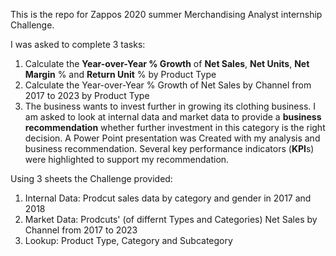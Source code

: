 This is the repo for Zappos 2020 summer Merchandising Analyst internship Challenge.

I was asked to complete 3 tasks:
1. Calculate the **Year-over-Year % Growth** of **Net Sales**, **Net Units**, **Net Margin** %	and **Return Unit** % by Product Type
2. Calculate the Year-over-Year % Growth of Net Sales by Channel from 2017 to 2023 by Product Type
3. The business wants to invest further in growing its clothing business. I am asked to look at internal data and market data to provide a **business recommendation** whether further investment in this category is the right decision. A Power Point presentation was Created with my analysis and business recommendation. Several key performance indicators (**KPI**s) were highlighted to support my recommendation.

Using 3 sheets the Challenge provided:
1. Internal Data: Prodcut sales data by category and gender in 2017 and 2018
2. Market Data: Prodcuts' (of differnt Types and Categories) Net Sales by Channel from 2017 to 2023
3. Lookup: Product Type, Category and Subcategory
